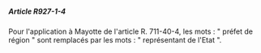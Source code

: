 ##### Article R927-1-4

Pour l'application à Mayotte de l'article R. 711-40-4, les mots : " préfet de région " sont remplacés par les mots : " représentant de l'Etat ".

